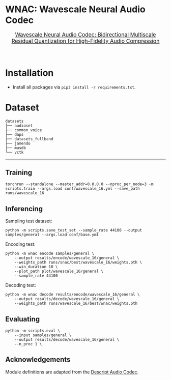 # WNAC: Wavescale Neural Audio Codec

<div align="center">

</div>
<p align="center" style="font-size: larger;">
  <a href="">Wavescale Neural Audio Codec: Bidirectional Multiscale Residual Quantization for High-Fidelity Audio Compression</a>
</p>

<br>

# Installation

- Install all packages via ```pip3 install -r requirements.txt```.


# Dataset

```
datasets
├── audioset
├── common_voice
├── daps
├── datasets_fullband
├── jamendo
├── musdb
└── vctk

```

---

## Training

```
torchrun --standalone --master_addr=0.0.0.0 --nproc_per_node=3 -m scripts.train --args.load conf/wavescale_16.yml --save_path runs/wavescale_16
```

## Inferencing

Sampling test dataset:
```
python -m scripts.save_test_set --sample_rate 44100 --output samples/general --args.load conf/base.yml
```

Encoding test:
```
python -m wnac encode samples/general \
    --output results/encode/wavescale_16/general \
    --weights_path runs/snac/best/wavescale_16/weights.pth \
    --win_duration 10 \
    --plot_path plot/wavescale_16/general \
    --sample_rate 44100
```

Decoding test:
```
python -m wnac decode results/encode/wavescale_16/general \
    --output results/decode/wavescale_16/general \
    --weights_path runs/wavescale_16/best/wnac/weights.pth
```

## Evaluating

```
python -m scripts.eval \
    --input samples/general \
    --output results/decode/wavescale_16/general \
    --n_proc 1 \
```

## Acknowledgements

Module definitions are adapted from the [Descript Audio Codec](https://github.com/descriptinc/descript-audio-codec).
